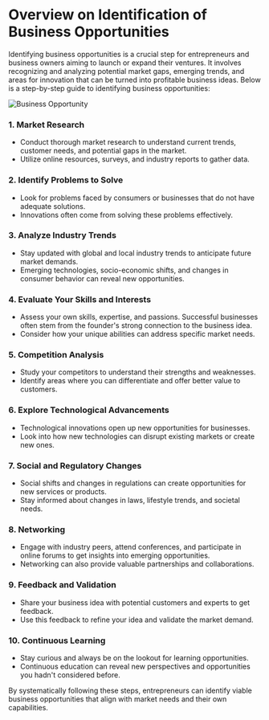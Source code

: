 # Overview on Identification of Business Opportunities

Identifying business opportunities is a crucial step for entrepreneurs and business owners aiming to launch or expand their ventures. It involves recognizing and analyzing potential market gaps, emerging trends, and areas for innovation that can be turned into profitable business ideas. Below is a step-by-step guide to identifying business opportunities:

![Business Opportunity](https://www.feedough.com/wp-content/uploads/2022/02/Business-Opportunity.png)

### 1. **Market Research**
- Conduct thorough market research to understand current trends, customer needs, and potential gaps in the market.
- Utilize online resources, surveys, and industry reports to gather data.

### 2. **Identify Problems to Solve**
- Look for problems faced by consumers or businesses that do not have adequate solutions.
- Innovations often come from solving these problems effectively.

### 3. **Analyze Industry Trends**
- Stay updated with global and local industry trends to anticipate future market demands.
- Emerging technologies, socio-economic shifts, and changes in consumer behavior can reveal new opportunities.

### 4. **Evaluate Your Skills and Interests**
- Assess your own skills, expertise, and passions. Successful businesses often stem from the founder's strong connection to the business idea.
- Consider how your unique abilities can address specific market needs.

### 5. **Competition Analysis**
- Study your competitors to understand their strengths and weaknesses.
- Identify areas where you can differentiate and offer better value to customers.

### 6. **Explore Technological Advancements**
- Technological innovations open up new opportunities for businesses.
- Look into how new technologies can disrupt existing markets or create new ones.

### 7. **Social and Regulatory Changes**
- Social shifts and changes in regulations can create opportunities for new services or products.
- Stay informed about changes in laws, lifestyle trends, and societal needs.

### 8. **Networking**
- Engage with industry peers, attend conferences, and participate in online forums to get insights into emerging opportunities.
- Networking can also provide valuable partnerships and collaborations.

### 9. **Feedback and Validation**
- Share your business idea with potential customers and experts to get feedback.
- Use this feedback to refine your idea and validate the market demand.

### 10. **Continuous Learning**
- Stay curious and always be on the lookout for learning opportunities.
- Continuous education can reveal new perspectives and opportunities you hadn't considered before.

By systematically following these steps, entrepreneurs can identify viable business opportunities that align with market needs and their own capabilities.

